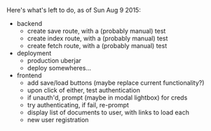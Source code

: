 Here's what's left to do, as of Sun Aug 9 2015:

- backend
  - create save route, with a (probably manual) test
  - create index route, with a (probably manual) test
  - create fetch route, with a (probably manual) test
- deployment
  - production uberjar
  - deploy somewheres...
- frontend
  - add save/load buttons (maybe replace current functionality?)
  - upon click of either, test authentication
  - if unauth'd, prompt (maybe in modal lightbox) for creds
  - try authenticating, if fail, re-prompt
  - display list of documents to user, with links to load each
  - new user registration

